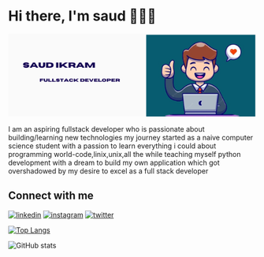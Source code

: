 <h1> Hi there, I'm saud 👋👨‍💻</h1>

<img src= "./SAUD IKRAM.png">
<p>I am an aspiring fullstack developer who is passionate about building/learning new technologies my journey started as a naive computer science student with a passion to learn everything i could about programming world-code,linix,unix,all the while teaching myself python development with a dream to build my own application which got overshadowed by my desire to excel as a full stack developer</p>
<h2> Connect with me </h2>
 <a href = "https://www.linkedin.com/in/saud-ikram-aa4a01238/"><img src='https://cdn.jsdelivr.net/npm/simple-icons@3.0.1/icons/linkedin.svg' alt='linkedin' height='40'></a>
 <a href = "https://www.instagram.com/my_journy_to_idk/"><img src='https://cdn.jsdelivr.net/npm/simple-icons@3.0.1/icons/instagram.svg' alt='instagram' height='40'></a>  <a href = "https://twitter.com/SaudIkram4"><img src='https://cdn.jsdelivr.net/npm/simple-icons@3.0.1/icons/twitter.svg' alt='twitter' height='40'></a>  

  

[![Top Langs](https://github-readme-stats.vercel.app/api/top-langs/?username=saudikramxx)](https://github.com/anuraghazra/github-readme-stats)

![GitHub stats](https://github-readme-stats.vercel.app/api?username=saudikramxx&show_icons=true)  
